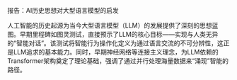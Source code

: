 报告：AI历史思想对大型语言模型的启发

人工智能的历史起源为当今大型语言模型（LLM）的发展提供了深刻的思想蓝图。早期里程碑如图灵测试，直接预示了LLM的核心目标——实现与人类无异的“智能对话”。该测试将智能行为操作化定义为通过语言交流的不可分辨性，这正是LLM追求的基本能力。同时，早期神经网络等连接主义理念，为LLM依赖的Transformer架构奠定了理论基础，强调了通过并行处理海量数据来“涌现”智能的路径。
